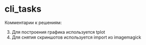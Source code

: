 cli_tasks
=========
Комментарии к решениям:

3. Для построения графика используется tplot
4. Для снятия скриншотов используется import из imagemagick
